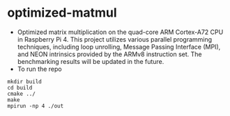 # optimized-matmul

- Optimized matrix multiplication on the quad-core ARM Cortex-A72 CPU in Raspberry Pi 4. This project utilizes various parallel programming techniques, including loop unrolling, Message Passing Interface (MPI), and NEON intrinsics provided by the ARMv8 instruction set. The benchmarking results will be updated in the future.
- To run the repo
```
mkdir build
cd build
cmake ../
make
mpirun -np 4 ./out
```
